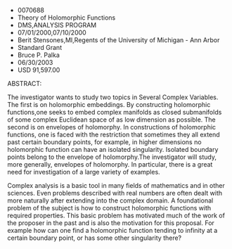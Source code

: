 
* 0070688
* Theory of Holomorphic Functions
* DMS,ANALYSIS PROGRAM
* 07/01/2000,07/10/2000
* Berit Stensones,MI,Regents of the University of Michigan - Ann Arbor
* Standard Grant
* Bruce P. Palka
* 06/30/2003
* USD 91,597.00

ABSTRACT:

The investigator wants to study two topics in Several Complex Variables. The
first is on holomorphic embeddings. By constructing holomorphic functions,one
seeks to embed complex manifolds as closed submanifolds of some complex
Euclidean space of as low dimension as possible. The second is on envelopes of
holomorphy. In constructions of holomorphic functions, one is faced with the
restriction that sometimes they all extend past certain boundary points, for
example, in higher dimensions no holomorphic function can have an isolated
singularity. Isolated boundary points belong to the envelope of holomorphy.The
investigator will study, more generally, envelopes of holomorphy. In particular,
there is a great need for investigation of a large variety of examples.

Complex analysis is a basic tool in many fields of mathematics and in other
sciences. Even problems described with real numbers are often dealt with more
naturally after extending into the complex domain. A foundational problem of the
subject is how to construct holomorphic functions with required properties. This
basic problem has motivated much of the work of the proposer in the past and is
also the motivation for this proposal. For example how can one find a
holomorphic function tending to infinity at a certain boundary point, or has
some other singularity there?


